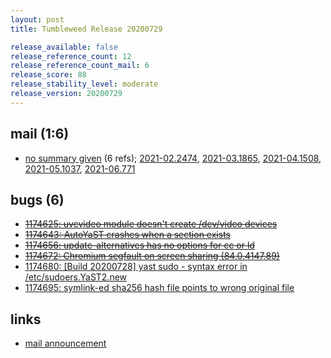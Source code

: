 ```yaml
---
layout: post
title: Tumbleweed Release 20200729

release_available: false
release_reference_count: 12
release_reference_count_mail: 6
release_score: 88
release_stability_level: moderate
release_version: 20200729
---
```


## mail (1:6)

- [no summary given](https://github.com/boombatower/tumbleweed-review/issues/10) (6 refs); [2021-02.2474](https://github.com/boombatower/tumbleweed-review/issues/10), [2021-03.1865](https://github.com/boombatower/tumbleweed-review/issues/10), [2021-04.1508](https://github.com/boombatower/tumbleweed-review/issues/10), [2021-05.1037](https://github.com/boombatower/tumbleweed-review/issues/10), [2021-06.771](https://github.com/boombatower/tumbleweed-review/issues/10)

## bugs (6)

<!--more-->

- ~~[1174625: uvcvideo module doesn't create /dev/video devices](https://bugzilla.opensuse.org/show_bug.cgi?id=1174625)~~
- ~~[1174643: AutoYaST crashes when a <host> section exists](https://bugzilla.opensuse.org/show_bug.cgi?id=1174643)~~
- ~~[1174656: update-alternatives has no options for cc or ld](https://bugzilla.opensuse.org/show_bug.cgi?id=1174656)~~
- ~~[1174672: Chromium segfault on screen sharing (84.0.4147.89)](https://bugzilla.opensuse.org/show_bug.cgi?id=1174672)~~
- [1174680: \[Build 20200728\] yast sudo - syntax error in /etc/sudoers.YaST2.new](https://bugzilla.opensuse.org/show_bug.cgi?id=1174680)
- [1174695: symlink-ed sha256 hash file points to wrong original file](https://bugzilla.opensuse.org/show_bug.cgi?id=1174695)



## links

- [mail announcement](https://github.com/boombatower/tumbleweed-review/issues/10)

